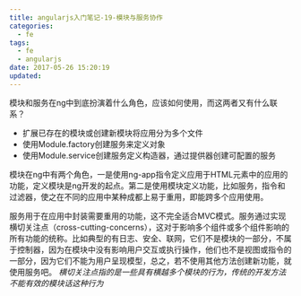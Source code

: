 ```yaml
---
title: angularjs入门笔记-19-模块与服务协作
categories:
  - fe
tags:
  - fe
  - angularjs
date: 2017-05-26 15:20:19
updated:
---
```


模块和服务在ng中到底扮演着什么角色，应该如何使用，而这两者又有什么联系？
- 扩展已存在的模块或创建新模块将应用分为多个文件
- 使用Module.factory创建服务来定义对象
- 使用Module.service创建服务定义构造器，通过提供器创建可配置的服务

模块在ng中有两个角色，一是使用ng-app指令定义应用于HTML元素中的应用的功能，定义模块是ng开发的起点。第二是使用模块定义功能，比如服务，指令和过滤器，使之在不同的应用中某种成都上易于重用，即能跨多个应用使用。

服务用于在应用中封装需要重用的功能，这不完全适合MVC模式。服务通过实现横切关注点（cross-cutting-concerns），这对于影响多个组件或多个组件影响的所有功能的统称。比如典型的有日志、安全、联网，它们不是模块的一部分，不属于控制器，因为在模块中没有影响用户交互或执行操作，他们也不是视图或指令的一部分，因为它们不能为用户呈现模型，总之，若不使用其他方法创建新功能，就使用服务吧。
*横切关注点指的是一些具有横越多个模块的行为，传统的开发方法不能有效的模块话这种行为*



